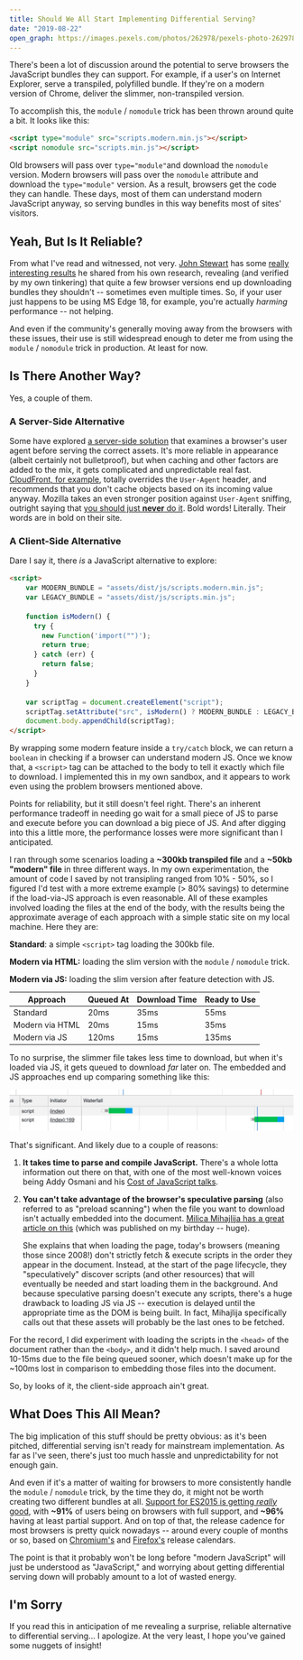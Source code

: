 ```yaml
---
title: Should We All Start Implementing Differential Serving?
date: "2019-08-22"
open_graph: https://images.pexels.com/photos/262978/pexels-photo-262978.jpeg?auto=compress&cs=tinysrgb&dpr=3&h=1200&w=1200
---
```


There's been a lot of discussion around the potential to serve browsers the JavaScript bundles they can support. For example, if a user's on Internet Explorer, serve a transpiled, polyfilled bundle. If they're on a modern version of Chrome, deliver the slimmer, non-transpiled version.

To accomplish this, the `module` / `nomodule` trick has been thrown around quite a bit. It looks like this:

```html
<script type="module" src="scripts.modern.min.js"></script>
<script nomodule src="scripts.min.js"></script>
```

Old browsers will pass over `type="module"`and download the `nomodule` version. Modern browsers will pass over the `nomodule` attribute and download the `type="module"` version. As a result, browsers get the code they can handle. These days, most of them can understand modern JavaScript anyway, so serving bundles in this way benefits most of sites' visitors.

## Yeah, But Is It Reliable?

From what I've read and witnessed, not very. [John Stewart](https://www.johnstewart.dev/) has some [really interesting results](https://github.com/johnstew/differential-serving#tests) he shared from his own research, revealing (and verified by my own tinkering) that quite a few browser versions end up downloading bundles they shouldn't -- sometimes even multiple times. So, if your user just happens to be using MS Edge 18, for example, you're actually _harming_ performance -- not helping.

And even if the community's generally moving away from the browsers with these issues, their use is still widespread enough to deter me from using the `module` / `nomodule` trick in production. At least for now.

## Is There Another Way?

Yes, a couple of them.

### A Server-Side Alternative

Some have explored [a server-side solution](https://www.johnstewart.dev/differential-serving#alternative-approach) that examines a browser's user agent before serving the correct assets. It's more reliable in appearance (albeit certainly not bulletproof), but when caching and other factors are added to the mix, it gets complicated and unpredictable real fast. [CloudFront, for example](https://docs.aws.amazon.com/AmazonCloudFront/latest/DeveloperGuide/RequestAndResponseBehaviorCustomOrigin.html#request-custom-user-agent-header), totally overrides the `User-Agent` header, and recommends that you don't cache objects based on its incoming value anyway. Mozilla takes an even stronger position against `User-Agent` sniffing, outright saying that [you should just **never** do it](https://developer.mozilla.org/en-US/docs/Web/HTTP/Browser_detection_using_the_user_agent#Considerations_before_using_browser_detection). Bold words! Literally. Their words are in bold on their site.

### A Client-Side Alternative

Dare I say it, there _is_ a JavaScript alternative to explore:

```html
<script>
    var MODERN_BUNDLE = "assets/dist/js/scripts.modern.min.js";
    var LEGACY_BUNDLE = "assets/dist/js/scripts.min.js";

    function isModern() {
      try {
        new Function('import("")');
        return true;
      } catch (err) {
        return false;
      }
    }

    var scriptTag = document.createElement("script");
    scriptTag.setAttribute("src", isModern() ? MODERN_BUNDLE : LEGACY_BUNDLE);
    document.body.appendChild(scriptTag);
</script>
```

By wrapping some modern feature inside a `try/catch` block, we can return a `boolean` in checking if a browser can understand modern JS. Once we know that, a `<script>` tag can be attached to the body to tell it exactly which file to download. I implemented this in my own sandbox, and it appears to work even using the problem browsers mentioned above.

Points for reliability, but it still doesn't feel right. There's an inherent performance tradeoff in needing go wait for a small piece of JS to parse and execute before you can download a big piece of JS. And after digging into this a little more, the performance losses were more significant than I anticipated.

I ran through some scenarios loading a **~300kb transpiled file** and a **~50kb "modern" file** in three different ways. In my own experimentation, the amount of code I saved by not transipling ranged from 10% - 50%, so I figured I'd test with a more extreme example (> 80% savings) to determine if the load-via-JS approach is even reasonable. All of these examples involved loading the files at the end of the body, with the results being the approximate average of each approach with a simple static site on my local machine. Here they are:

**Standard**: a simple `<script>` tag loading the 300kb file.

**Modern via HTML:** loading the slim version with the `module` / `nomodule` trick.

**Modern via JS:** loading the slim version after feature detection with JS.

Approach   | Queued At | Download Time | Ready to Use
------ | ------ | ------ | ------ 
Standard | 20ms | 35ms | 55ms
Modern via HTML | 20ms | 15ms | 35ms
Modern via JS | 120ms | 15ms | 135ms

To no surprise, the slimmer file takes less time to download, but when it's loaded via JS, it gets queued to download _far_ later on. The embedded and JS approaches end up comparing something like this:

![Browser Waterfall](waterfall.jpg)

That's significant. And likely due to a couple of reasons:

1. **It takes time to parse and compile JavaScript.** There's a whole lotta information out there on that, with one of the most well-known voices being Addy Osmani and his [Cost of JavaScript talks](https://v8.dev/blog/cost-of-javascript-2019).

2. **You can't take advantage of the browser's speculative parsing** (also referred to as "preload scanning") when the file you want to download isn't actually embedded into the document. [Milica Mihajlija has a great article on this](https://hacks.mozilla.org/2017/09/building-the-dom-faster-speculative-parsing-async-defer-and-preload/) (which was published on my birthday -- huge).

    She explains that when loading the page, today's browsers (meaning those since 2008!) don't strictly fetch & execute scripts in the order they appear in the document. Instead, at the start of the page lifecycle, they "speculatively" discover scripts (and other resources) that will eventually be needed and start loading them in the background. And because speculative parsing doesn't execute any scripts, there's a huge drawback to loading JS via JS -- execution is delayed until the appropriate time as the DOM is being built. In fact, Mihajlija specifically calls out that these assets will probably be the last ones to be fetched.

For the record, I did experiment with loading the scripts in the `<head>` of the document rather than the `<body>`, and it didn't help much. I saved around 10-15ms due to the file being queued sooner, which doesn't make up for the ~100ms lost in comparison to embedding those files into the document.

So, by looks of it, the client-side approach ain't great.

## What Does This All Mean?

The big implication of this stuff should be pretty obvious: as it's been pitched, differential serving isn't ready for mainstream implementation. As far as I've seen, there's just too much hassle and unpredictability for not enough gain.

And even if it's a matter of waiting for browsers to more consistently handle the `module` / `nomodule` trick, by the time they do, it might not be worth creating two different bundles at all. [Support for ES2015 is getting _really_ good](https://caniuse.com/#feat=es6), with **~91%** of users being on browsers with full support, and **~96%** having at least partial support. And on top of that, the release cadence for most browsers is pretty quick nowadays -- around every couple of months or so, based on [Chromium's](https://www.chromium.org/developers/calendar) and [Firefox's](https://wiki.mozilla.org/Release_Management/Calendar) release calendars. 

The point is that it probably won't be long before "modern JavaScript" will just be understood as "JavaScript," and worrying about getting differential serving down will probably amount to a lot of wasted energy.

## I'm Sorry

If you read this in anticipation of me revealing a surprise, reliable alternative to differential serving... I apologize. At the very least, I hope you've gained some nuggets of insight!
